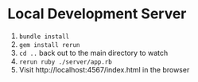 # Local Development Server

1. `bundle install`
2. `gem install rerun`
3. `cd ..` back out to the main directory to watch
4. `rerun ruby ./server/app.rb`
5. Visit http://localhost:4567/index.html in the browser
